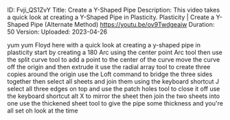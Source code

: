 ID: Fvji_QS1ZvY
Title: Create a Y-Shaped Pipe
Description: This video takes a quick look at creating a Y-Shaped Pipe in Plasticity. Plasticity | Create a Y-Shaped Pipe (Alternate Method) https://youtu.be/ov9Twdgeaiw
Duration: 50
Version: 
Uploaded: 2023-04-26

yum yum
Floyd here with a quick look at creating
a y-shaped pipe in plasticity start by
creating a 180 Arc using the center
point Arc tool then use the split curve
tool to add a point to the center of the
curve move the curve off the origin and
then extrude it
use the radial array tool to create
three copies around the origin
use the Loft command to bridge the three
sides together
then select all sheets and join them
using the keyboard shortcut J select all
three edges on top and use the patch
holes tool to close it off
use the keyboard shortcut alt X to
mirror the sheet then join the two
sheets into one use the thickened sheet
tool to give the pipe some thickness and
you're all set oh look at the time
